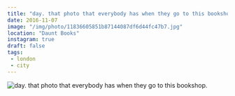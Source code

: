 ```yaml
---
title: "day. that photo that everybody has when they go to this bookshop."
date: 2016-11-07
image: "/img/photo/11836605851b87144087df6d44fc47b7.jpg"
location: "Daunt Books"
instagram: true
draft: false
tags:
 - london
 - city
---
```


![day. that photo that everybody has when they go to this bookshop.](/img/photo/11836605851b87144087df6d44fc47b7.jpg)
